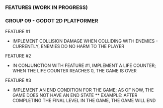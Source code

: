 ### FEATURES (WORK IN PROGRESS) ### 
### GROUP 09 - GODOT 2D PLATFORMER ### 
  
FEATURE #1
* IMPLEMENT COLLISION DAMAGE WHEN COLLIDING WITH ENEMIES - CURRENTLY, ENEMIES DO NO HARM TO THE PLAYER

FEATURE #2
* IN CONJUNCTION WITH FEATURE #1, IMPLEMENT A LIFE COUNTER; WHEN THE LIFE COUNTER REACHES 0, THE GAME IS OVER

FEATURE #3
*  IMPLEMENT AN END CONDITION FOR THE GAME; AS OF NOW, THE GAME DOES NOT HAVE AN END STATE
**  EXAMPLE: AFTER COMPLETING THE FINAL LEVEL IN THE GAME, THE GAME WILL END

